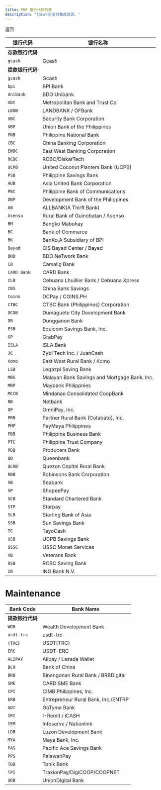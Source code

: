 ```yaml
---
title: PHP 银行代码列表
description: "{brand}支付集成资源。"
---
```


<x-button href="{{ url()->previous() }}">返回</x-button>

| 银行代码         | 银行名称                                     |
| ---------------- | -------------------------------------------- |
| **存款银行代码** |
| `gcash`          | Gcash                                        |
| **提款银行代码** |
| `gcash`          | Gcash                                        |
| `bpi`            | BPI Bank                                     |
| `Unibank`        | BDO Unibank                                  |
| `mbt`            | Metropolitan Bank and Trust Co               |
| `LBOB`           | LANDBANK / OFBank                            |
| `SBC`            | Security Bank Corporation                    |
| `UBP`            | Union Bank of the Philippines                |
| `PNB`            | Philippine National Bank                     |
| `CBC`            | China Banking Corporation                    |
| `EWBC`           | East West Banking Corporation                |
| `RCBC`           | RCBC/DiskarTech                              |
| `UCPB`           | United Coconut Planters Bank (UCPB)          |
| `PSB`            | Philippine Savings Bank                      |
| `AUB`            | Asia United Bank Corporation                 |
| `PBC`            | Philippine Bank of Communications            |
| `DBP`            | Development Bank of the Philippines          |
| `AB`             | ALLBANK(A Thirft Bank)                       |
| `Asenso`         | Rural Bank of Guinobatan / Asenso            |
| `BM`             | Bangko Mabuhay                               |
| `BC`             | Bank of Commerce                             |
| `BK`             | BanKo,A Subsidiary of BPI                    |
| `Bayad`          | CIS Bayad Center / Bayad                     |
| `BNB`            | BDO NeTwork Bank                             |
| `CB`             | Camalig Bank                                 |
| `CARD Bank`      | CARD Bank                                    |
| `CLB`            | Cebuana Lhuillier Bank / Cebuana Xpress      |
| `CBS`            | China Bank Savings                           |
| `Coins`          | DCPay / COINS.PH                             |
| `CTBC`           | CTBC Bank (Philippines) Corporation          |
| `DCDB`           | Dumaguete City Development Bank              |
| `DB`             | Dungganon Bank                               |
| `ESB`            | Equicom Savings Bank, Inc.                   |
| `GP`             | GrabPay                                      |
| `ISLA`           | ISLA Bank                                    |
| `JC`             | Zybi Tech Inc. / JuanCash                    |
| `Komo`           | East West Rural Bank / Komo                  |
| `LSB`            | Legazpi Saving Bank                          |
| `MBS`            | Malayan Bank Savings and Mortgage Bank, Inc. |
| `MBP`            | Maybank Philippnies                          |
| `MCCB`           | Mindanao Consolidated CoopBank               |
| `NB`             | Netbank                                      |
| `OP`             | OmniPay, Inc.                                |
| `PRB`            | Partner Rural Bank (Cotabato), Inc.          |
| `PMP`            | PayMaya Philippines                          |
| `PBB`            | Philippine Business Bank                     |
| `PTC`            | Philippine Trust Company                     |
| `PDB`            | Producers Bank                               |
| `QB`             | Queenbank                                    |
| `QCRB`           | Quezon Capital Rural Bank                    |
| `RBB`            | Robinsons Bank Corporation                   |
| `SB`             | Seabank                                      |
| `SP`             | ShopeePay                                    |
| `SCB`            | Standard Chartered Bank                      |
| `STP`            | Starpay                                      |
| `SLB`            | Sterling Bank of Asia                        |
| `SSB`            | Sun Savings Bank                             |
| `TC`             | TayoCash                                     |
| `USB`            | UCPB Savings Bank                            |
| `USSC`           | USSC Monet Services                          |
| `VB`             | Veterans Bank                                |
| `RSB`            | RCBC Saving Bank                             |
| `IB`             | ING Bank N.V.                                |

# Maintenance

| Bank Code        | Bank Name                           |
| ---------------- | ----------------------------------- |
| **提款银行代码** |
| `WDB`            | Wealth Development Bank             |
| `usdt-trc`       | usdt-trc                            |
| `(TRC`)          | USDT(TRC)                           |
| `ERC`            | USDT-ERC                            |
| `ALIPAY`         | Alipay / Lazada Wallet              |
| `BCH`            | Bank of China                       |
| `BRB`            | Binangonan Rural Bank / BRBDigital  |
| `SME`            | CARD SME Bank                       |
| `CPI`            | CIMB Philippines, Inc.              |
| `ERB`            | Entrepreneur Rural Bank, Inc./ENTRP |
| `GOT`            | GoTyme Bank                         |
| `IRI`            | I-Remit / iCASH                     |
| `IEM`            | Infoserve / Nationlink              |
| `LDB`            | Luzon Development Bank              |
| `MYA`            | Maya Bank, Inc.                     |
| `PAS`            | Pacific Ace Savings Bank            |
| `PPS`            | PalawanPay                          |
| `TDB`            | Tonik Bank                          |
| `TPI`            | TraxionPay/DigiCOOP/COOPNET         |
| `UDB`            | UnionDigital Bank                   |
